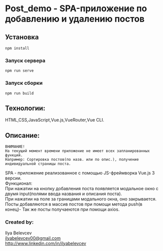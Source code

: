 # Post_demo - SPA-приложение по добавлению и удалению постов

## Установка
```
npm install
```
### Запуск сервера
```
npm run serve
```
### Запуск сборки
```
npm run build
```  
## Технологии:
  HTML,CSS,JavaScript,Vue.js,VueRouter,Vue CLI.
## Описание:
  ```
  ВНИМАНИЕ!  
  На текущий момент времени приложение не имеет всех запланированных функций.  
  Например: Сортировка постов(по назв. или по опис.), получение индивидуальной страницы поста.
  ```
  SPA - приложение реализованное с помощью JS-фреймворка Vue.js 3 версии.  
  Функционал:  
  При нажатии на кнопку добавления поста появляется модальное окно с двумя input(полями ввода названия и описания поста).  
  При нажатии на поле за границами модального окна, оно закрывается.  
  Посты добавляются в массив постов при помощи метода push(в конец)-
  Так же посты получаеются при помощи axios.
### Created by:  
Ilya Belevcev  
ilyabelevcev00@gmail.com  
http://www.linkedin.com/in/ilyabelevcev
